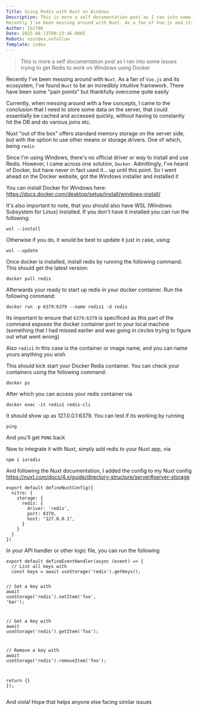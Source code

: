 ```yaml
---
Title: Using Redis with Nuxt on Windows
Description: This is more a self documentation post as I ran into some issues trying to get Redis to work on Windows using Docker
Recently I've been messing around with Nuxt. As a fan of Vue.js and its ecosystem, ...
Author: Ibz786
Date: 2025-08-13T00:23:46.000Z
Robots: noindex,nofollow
Template: index
---
```

<blockquote>
<p>This is more a self documentation post as I ran into some issues trying to get Redis to work on Windows using Docker</p>
</blockquote>

<p>Recently I've been messing around with <code>Nuxt</code>. As a fan of <code>Vue.js</code> and its ecosystem, I've found <code>Nuxt</code> to be an incredibly intuitive framework. There have been some "pain points" but thankfully overcome quite easily</p>

<p>Currently, when messing around with a few concepts, I came to the conclusion that I need to store some data on the server, that could essentially be cached and accessed quickly, without having to constantly hit the DB and do various joins etc.</p>

<p>Nuxt "out of the box" offers standard memory storage on the server side, but with the option to use other means or storage drivers. One of which, being <code>redis</code></p>

<p>Since I'm using Windows, there's no official driver or way to install and use Redis. However, I came across one solution, <code>Docker</code>. Admittingly, I've heard of Docker, but have never in fact used it... up until this point. So I went ahead on the Docker website, got the Windows installer and installed it</p>

<p>You can install Docker for Windows here: <a href="https://docs.docker.com/desktop/setup/install/windows-install/" rel="noopener noreferrer">https://docs.docker.com/desktop/setup/install/windows-install/</a></p>

<p>It's also important to note, that you should also have WSL (Windows Subsystem for Linux) installed. If you don't have it installed you can run the following:<br>
</p>

<div class="highlight js-code-highlight">
<pre class="highlight postscript"><code><span class="nf">wsl</span> <span class="nf">--install</span>
</code></pre>

</div>



<p>Otherwise if you do, it would be best to update it just in case, using:<br>
</p>

<div class="highlight js-code-highlight">
<pre class="highlight postscript"><code><span class="nf">wsl</span> <span class="nf">--update</span>
</code></pre>

</div>



<p>Once docker is installed, install redis by running the following command. This should get the latest version:<br>
</p>

<div class="highlight js-code-highlight">
<pre class="highlight postscript"><code><span class="nf">docker</span> <span class="nf">pull</span> <span class="nf">redis</span>
</code></pre>

</div>



<p>Afterwards your ready to start up redis in your docker container. Run the following command:<br>
</p>

<div class="highlight js-code-highlight">
<pre class="highlight postscript"><code><span class="nf">docker</span> <span class="nb">run</span> <span class="nf">-p</span> <span class="nf">6379:6379</span> <span class="nf">--name</span> <span class="nf">redis1</span> <span class="nf">-d</span> <span class="nf">redis</span>
</code></pre>

</div>



<p>Its important to ensure that <code>6379:6379</code> is specificed as this part of the command exposes the docker container port to your local machine (something that I had missed earlier and was going in circles trying to figure out what went wrong)</p>

<p>Also <code>redis1</code> in this case is the container or image name, and you can name yours anything you wish</p>

<p>This should kick start your Docker Redis container. You can check your containers using the following command:<br>
</p>

<div class="highlight js-code-highlight">
<pre class="highlight postscript"><code><span class="nf">docker</span> <span class="nf">ps</span>
</code></pre>

</div>



<p>After which you can access your redis container via<br>
</p>

<div class="highlight js-code-highlight">
<pre class="highlight postscript"><code><span class="nf">docker</span> <span class="nb">exec</span> <span class="nf">-it</span> <span class="nf">redis1</span> <span class="nf">redis-cli</span>
</code></pre>

</div>



<p>It should show up as 127.0.0.1:6379. You can test if its working by running<br>
</p>

<div class="highlight js-code-highlight">
<pre class="highlight postscript"><code><span class="nf">ping</span>
</code></pre>

</div>



<p>And you'll get <code>PONG</code> back</p>

<p>Now to integrate it with Nuxt, simply add redis to your Nuxt app, via<br>
</p>

<div class="highlight js-code-highlight">
<pre class="highlight javascript"><code><span class="nx">npm</span> <span class="nx">i</span> <span class="nx">ioredis</span>
</code></pre>

</div>



<p>And following the Nuxt documentation, I added the config to my Nuxt config<br>
<a href="https://nuxt.com/docs/4.x/guide/directory-structure/server#server-storage" rel="noopener noreferrer">https://nuxt.com/docs/4.x/guide/directory-structure/server#server-storage</a><br>
</p>

<div class="highlight js-code-highlight">
<pre class="highlight javascript"><code><span class="k">export</span> <span class="k">default</span> <span class="nf">defineNuxtConfig</span><span class="p">({</span>
  <span class="na">nitro</span><span class="p">:</span> <span class="p">{</span>
    <span class="na">storage</span><span class="p">:</span> <span class="p">{</span>
      <span class="na">redis</span><span class="p">:</span> <span class="p">{</span>
        <span class="na">driver</span><span class="p">:</span> <span class="dl">'</span><span class="s1">redis</span><span class="dl">'</span><span class="p">,</span>
        <span class="na">port</span><span class="p">:</span> <span class="mi">6379</span><span class="p">,</span>
        <span class="na">host</span><span class="p">:</span> <span class="dl">"</span><span class="s2">127.0.0.1</span><span class="dl">"</span><span class="p">,</span>
      <span class="p">}</span>
    <span class="p">}</span>
  <span class="p">}</span>
<span class="p">})</span>
</code></pre>

</div>



<p>In your API handler or other logic file, you can run the following<br>
</p>

<div class="highlight js-code-highlight">
<pre class="highlight javascript"><code><span class="k">export</span> <span class="k">default</span> <span class="nf">defineEventHandler</span><span class="p">(</span><span class="k">async </span><span class="p">(</span><span class="nx">event</span><span class="p">)</span> <span class="o">=&gt;</span> <span class="p">{</span>
  <span class="c1">// List all keys with</span>
  <span class="kd">const</span> <span class="nx">keys</span> <span class="o">=</span> <span class="k">await</span> <span class="nf">useStorage</span><span class="p">(</span><span class="dl">'</span><span class="s1">redis</span><span class="dl">'</span><span class="p">).</span><span class="nf">getKeys</span><span class="p">();</span>

  <span class="c1">// Set a key with</span>
  <span class="k">await</span> <span class="nf">useStorage</span><span class="p">(</span><span class="dl">'</span><span class="s1">redis</span><span class="dl">'</span><span class="p">).</span><span class="nf">setItem</span><span class="p">(</span><span class="dl">'</span><span class="s1">foo</span><span class="dl">'</span><span class="p">,</span> <span class="dl">'</span><span class="s1">bar</span><span class="dl">'</span><span class="p">);</span>

  <span class="c1">// Get a key with</span>
  <span class="k">await</span> <span class="nf">useStorage</span><span class="p">(</span><span class="dl">'</span><span class="s1">redis</span><span class="dl">'</span><span class="p">).</span><span class="nf">getItem</span><span class="p">(</span><span class="dl">'</span><span class="s1">foo</span><span class="dl">'</span><span class="p">);</span>

  <span class="c1">// Remove a key with</span>
  <span class="k">await</span> <span class="nf">useStorage</span><span class="p">(</span><span class="dl">'</span><span class="s1">redis</span><span class="dl">'</span><span class="p">).</span><span class="nf">removeItem</span><span class="p">(</span><span class="dl">'</span><span class="s1">foo</span><span class="dl">'</span><span class="p">);</span>

  <span class="k">return</span> <span class="p">{}</span>
<span class="p">});</span>
</code></pre>

</div>



<p>And viola! Hope that helps anyone else facing similar issues</p>

